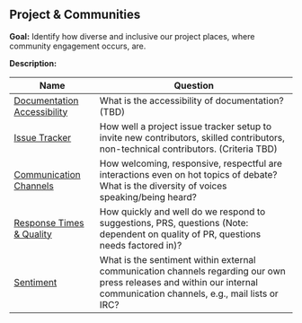 ## Project & Communities

**Goal:** Identify how diverse and inclusive our project places, where community engagement occurs, are.

**Description:** 

Name | Question
--- | ---
[Documentation Accessibility](documentation-accessibility.md) | What is the accessibility of documentation? (TBD)
[Issue Tracker](issue-tracker.md) | How well a project issue tracker setup to invite new contributors, skilled contributors, non-technical contributors. (Criteria TBD)
[Communication Channels](channels.md) | How welcoming, responsive, respectful are interactions even on hot topics of debate?  What is the diversity of voices speaking/being heard?
[Response Times & Quality](response-time-quality.md) | How quickly and well do we respond to suggestions, PRS, questions (Note: dependent on quality of PR, questions needs factored in)?
[Sentiment](sentiment.md) | What is the sentiment within external communication channels regarding our own press releases and within our internal communication channels, e.g., mail lists or IRC?
